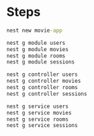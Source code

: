 # Steps

```cmd
nest new movie-app
```

```cmd
nest g module users
nest g module movies
nest g module rooms
nest g module sessions
```

```cmd
nest g controller users
nest g controller movies
nest g controller rooms
nest g controller sessions
```

```cmd
nest g service users
nest g service movies
nest g service rooms
nest g service sessions
```
